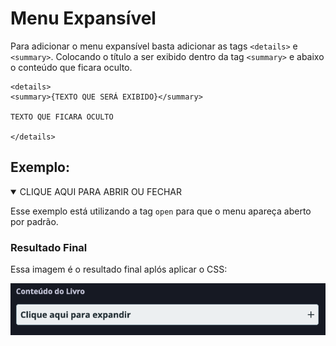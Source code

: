 # Menu Expansível

Para adicionar o menu expansível basta adicionar as tags ```<details>``` e ```<summary>```. Colocando o título a ser exibido dentro da tag ```<summary>``` e abaixo o conteúdo que ficara oculto.

```
<details>
<summary>{TEXTO QUE SERÁ EXIBIDO}</summary>

TEXTO QUE FICARA OCULTO

</details>
```

## Exemplo:

<details open>
<summary>CLIQUE AQUI PARA ABRIR OU FECHAR</summary>

Esse exemplo está utilizando a tag ```open``` para que o menu apareça aberto por padrão.


</details>

### Resultado Final

Essa imagem é o resultado final aplós aplicar o CSS:

![IMAGEM](images/menuexpandido.jpg)

